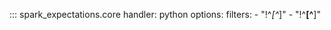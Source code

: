 
::: spark_expectations.core
    handler: python
    options:
        filters:
            - "!^_[^_]"
            - "!^__[^__]"
        